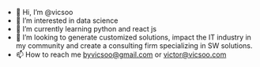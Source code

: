 - 👋 Hi, I’m @vicsoo
- 👀 I’m interested in data science
- 🌱 I’m currently learning python and react js
- 💞️ I’m looking to generate customized solutions, impact the IT industry in my community and create a consulting firm specializing in SW solutions.
- 📫 How to reach me byvicsoo@gmail.com or victor@vicsoo.com

<!---
vicsoo/vicsoo is a ✨ special ✨ repository because its `README.md` (this file) appears on your GitHub profile.
You can click the Preview link to take a look at your changes.
--->
